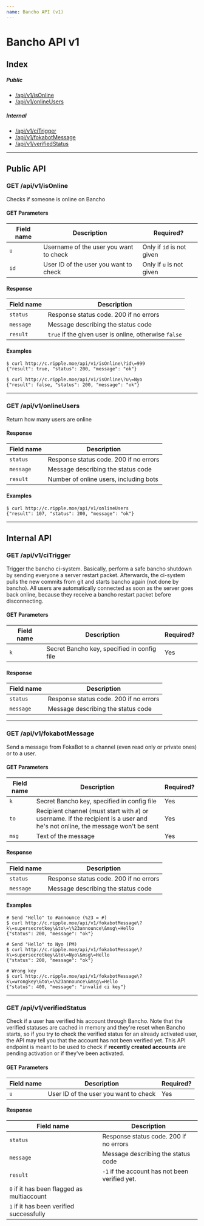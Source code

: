 ```yaml
---
name: Bancho API (v1)
---
```

# Bancho API v1

## Index
##### Public
- [/api/v1/isOnline](#get-%2Fapi%2Fv1%2Fisonline)
- [/api/v1/onlineUsers](#get-%2Fapi%2Fv1%2Fonlineusers)

##### Internal
- [/api/v1/ciTrigger](#get-%2Fapi%2Fv1%2Fcitrigger)
- [/api/v1/fokabotMessage](#get-%2Fapi%2Fv1%2Ffokabotmessage)
- [/api/v1/verifiedStatus](#get-%2Fapi%2Fv1%2Fverifiedstatus)

---

## Public API
### GET /api/v1/isOnline
Checks if someone is online on Bancho

#### GET Parameters

Field name    | Description                                                               | Required?
--------------|---------------------------------------------------------------------------|----------
`u`| Username of the user you want to check| Only if `id` is not given
`id`| User ID of the user you want to check| Only if `u` is not given

#### Response

Field name    | Description                                                               
--------------|------------------
`status`| Response status code. 200 if no errors
`message`| Message describing the status code
`result`| `true` if the given user is online, otherwise `false`

#### Examples
```
$ curl http://c.ripple.moe/api/v1/isOnline\?id\=999
{"result": true, "status": 200, "message": "ok"}

$ curl http://c.ripple.moe/api/v1/isOnline\?u\=Nyo
{"result": false, "status": 200, "message": "ok"}
```

---

### GET /api/v1/onlineUsers
Return how many users are online

#### Response

Field name    | Description                                                               
--------------|------------------
`status`| Response status code. 200 if no errors
`message`| Message describing the status code
`result`| Number of online users, including bots

#### Examples
```
$ curl http://c.ripple.moe/api/v1/onlineUsers
{"result": 107, "status": 200, "message": "ok"}
```

---

## Internal API
### GET /api/v1/ciTrigger
Trigger the bancho ci-system. Basically, perform a safe bancho shutdown by sending everyone a server restart packet. Afterwards, the ci-system pulls the new commits from git and starts bancho again (not done by bancho). All users are automatically connected as soon as the server goes back online, because they receive a bancho restart packet before disconnecting.

#### GET Parameters

Field name    | Description                                                               | Required?
--------------|---------------------------------------------------------------------------|----------
`k`| Secret Bancho key, specified in config file | Yes

#### Response

Field name    | Description                                                               
--------------|------------------
`status`| Response status code. 200 if no errors
`message`| Message describing the status code


---

### GET /api/v1/fokabotMessage
Send a message from FokaBot to a channel (even read only or private ones) or to a user.

#### GET Parameters

Field name    | Description                                                               | Required?
--------------|---------------------------------------------------------------------------|----------
`k`| Secret Bancho key, specified in config file | Yes
`to`| Recipient channel (must start with `#`) or username. If the recipient is a user and he's not online, the message won't be sent | Yes
`msg`| Text of the message | Yes

#### Response

Field name    | Description                                                               
--------------|------------------
`status`| Response status code. 200 if no errors
`message`| Message describing the status code

#### Examples
```
# Send "Hello" to #announce (%23 = #)
$ curl http://c.ripple.moe/api/v1/fokabotMessage\?k\=supersecretkey\&to\=\%23announce\&msg\=Hello
{"status": 200, "message": "ok"}

# Send "Hello" to Nyo (PM)
$ curl http://c.ripple.moe/api/v1/fokabotMessage\?k\=supersecretkey\&to\=Nyo\&msg\=Hello
{"status": 200, "message": "ok"}

# Wrong key
$ curl http://c.ripple.moe/api/v1/fokabotMessage\?k\=wrongkey\&to\=\%23announce\&msg\=Hello
{"status": 400, "message": "invalid ci key"}
```

---

### GET /api/v1/verifiedStatus
Check if a user has verified his account through Bancho. Note that the verified statuses are cached in memory and they're reset when Bancho starts, so if you try to check the verified status for an already activated user, the API may tell you that the account has not been verified yet. This API endpoint is meant to be used to check if **recently created accounts** are pending activation or if they've been activated.

#### GET Parameters

Field name    | Description                                                               | Required?
--------------|---------------------------------------------------------------------------|----------
`u`| User ID of the user you want to check | Yes

#### Response

Field name    | Description                                                               
--------------|------------------
`status`| Response status code. 200 if no errors
`message`| Message describing the status code
`result`| `-1` if the account has not been verified yet.
 | `0` if it has been flagged as multiaccount
 | `1` if it has been verified successfully
